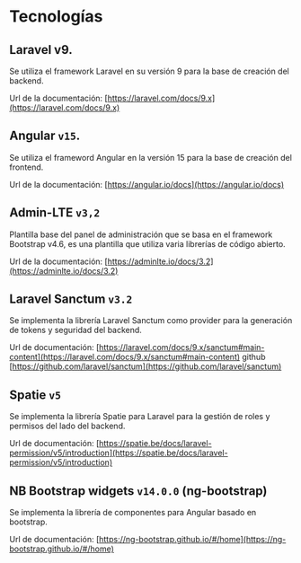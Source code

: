 # Tecnologías 

## Laravel v9.

Se utiliza el framework Laravel en su versión 9 para la base de creación del backend.

Url de la documentación: [https://laravel.com/docs/9.x](https://laravel.com/docs/9.x)

## Angular `v15`.

Se utiliza el frameword Angular en la versión 15 para la base de creación del frontend.

Url de la documentación: [https://angular.io/docs](https://angular.io/docs)

## Admin-LTE `v3,2`
Plantilla base del panel de administración que se basa en el framework Bootstrap v4.6, es una plantilla que utiliza varia librerías de código abierto.

Url de la documentación: [https://adminlte.io/docs/3.2](https://adminlte.io/docs/3.2)


## Laravel Sanctum `v3.2`

Se implementa la librería Laravel Sanctum como provider para la generación de tokens y seguridad del backend.

Url de documentación: [https://laravel.com/docs/9.x/sanctum#main-content](https://laravel.com/docs/9.x/sanctum#main-content)
github [https://github.com/laravel/sanctum](https://github.com/laravel/sanctum)

## Spatie `v5`

Se implementa la librería Spatie para Laravel para la gestión de roles y permisos del lado del backend.

Url de documentación: [https://spatie.be/docs/laravel-permission/v5/introduction](https://spatie.be/docs/laravel-permission/v5/introduction)


## NB Bootstrap widgets `v14.0.0` (ng-bootstrap)

Se implementa la librería de componentes para Angular basado en bootstrap.

Url de documentación: [https://ng-bootstrap.github.io/#/home](https://ng-bootstrap.github.io/#/home)
